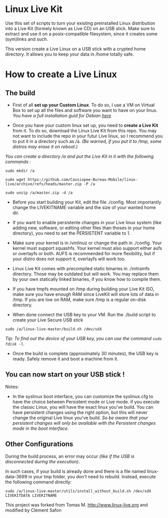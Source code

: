 # Linux Live Kit

Use this set of scripts to turn your existing preinstalled Linux
distribution into a Live Kit (formely known as Live CD) on an USB stick.
Make sure to extract and use it on a posix-compatible filesystem,
since it creates some (sym)links and such.

This version create a Live Linux on a USB stick with a crypted home directory. It allows you to keep your data in /home totally safe.

<h1>How to create a Live Linux</h1>

<h2>The build</h2>

- First of all **set up your Custom Linux**. To do so, I use a VM on Virtual Box to set up all the files and software you want to have on your linux. _You have a full installation guid for Debian [here](/DOC/Full_Debian_Installation.md)_

- Once you have your custom linux set up, you need to **create a Live Kit** from it. To do so, download the Linux Live Kit from this repo. You may not want to include the repo in your futur Live linux, so I recommend you to put it in a directory such as /a. _(Be warned, if you put it to /tmp, some distros may erase it on reboot.)_

_You can create a directory /a and put the Live Kit in it with the following commands :_

    sudo mkdir /a

    sudo wget https://github.com/Cassiopee-Bureau-Mobile/linux-live/archive/refs/heads/master.zip -P /a

    sudo unzip /a/master.zip -d /a

- Before you start building your Kit, edit the file ./config. Most importantly change the LIVEKITNAME variable and the size of your wanted home dir.

- If you want to enable persistente changes in your Live linux system (like adding new, software, or editing other files than thoses in your home directory), you need to set the PERSISTENT variable to 1.

- Make sure your kernel is in /vmlinuz or change the path in ./config. Your kernel must support squashfs. Your kernel must also support either aufs or overlayfs or both. AUFS is recommended for more flexibility, but if your distro does not support it, overlayfs will work too.

- Linux Live Kit comes with precompiled static binaries in ./initramfs directory. Those may be outdated but will work. You may replace them by your own statically linked binaries, if you know how to compile them.

- If you have tmpfs mounted on /tmp during building your Live Kit ISO, make sure you have enough RAM since LiveKit will store lots of data in /tmp. If you are low on RAM, make sure /tmp is a regular on-disk directory.

- When done connect the USB key to your VM. Run the ./build script to create your Live Secure USB stick

```
sudo /a/linux-live-master/build.sh /dev/sdX
```

_Tip: To find out the device of your USB key, you can use the command `sudo fdisk -l`._

- Once the build is complete (approximately 30 minutes), the USB key is ready. Safely remove it and boot a machine from it.

<h2>You can now start on your USB stick !</h2>

Notes:

- In the syslinux boot interface, you can customize the syslinux.cfg to have the choice between Persistent mode or Live mode. if you execute the classic Linux, you will have the exact linux you've build. You can have persistent changes using the right option, but this will never change the original Live linux you've build. _So be aware that your persistent changes will only be available with the Persistent changes mode in the boot interface._

## Other Configurations

During the build process, an error may occur _(like if the USB is disconnected during the execution)_.

In such cases, if your build is already done and there is a file named linux-data-3699 in your tmp folder, you don't need to rebuild. Instead, execute the following command directly:

```
sudo /a/linux-live-master/utils/install_without_build.sh /dev/sdX LIVEKITDATA LIVEKITNAME
```

This project was forked from Tomas M. <http://www.linux-live.org> and modified by Clément Safon
